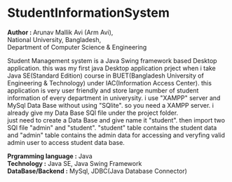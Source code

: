 # StudentInformationSystem
<b>Author : </b>Arunav Mallik Avi (Arm Avi), <br>
National University, Bangladesh, <br>
Department of Computer Science & Engineering <br>

Student Management system is a Java Swing framework based Desktop application.
this was my first java Desktop application prject when i take Java SE(Standard Edition)
course in BUET(Bangladesh University of Engineering & Technology) under IAC(Information Access Center).
this application is very user friendly and store large number of student information 
of every department in univerysity. i use "XAMPP" server and MySql Data Base without using 
"SQlite". so you need a XAMPP server. i already give my Data Base SQl file under the 
project folder. 
<br>
just need to create a Data Base and give name it "student". then import two SQl file "admin"
and "student". "student" table contains the student data and "admin" table contains the admin 
data for accessing and veryfing valid admin user to access student data base.

<b>Prgramming language :</b> Java <br>
<b>Technology :</b> Java SE, Java Swing Framework <br>
<b>DataBase/Backend :</b> MySql, JDBC(Java Database Connector) <br>
